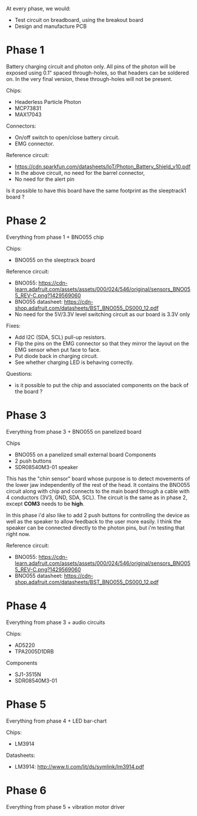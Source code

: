 At every phase, we would:
* Test circuit on breadboard, using the breakout board
* Design and manufacture PCB

Phase 1
=======
Battery charging circuit and photon only. All pins of the photon will be exposed using 0.1" spaced through-holes, so that headers can be soldered on. In the very final version, these through-holes will not be present.

Chips:
* Headerless Particle Photon
* MCP73831
* MAX17043

Connectors:
* On/off switch to open/close battery circuit.
* EMG connector.

Reference circuit:
* https://cdn.sparkfun.com/datasheets/IoT/Photon_Battery_Shield_v10.pdf
* In the above circuit, no need for the barrel connector,
* No need for the alert pin

Is it possible to have this board have the same footprint as the sleeptrack1 board ?

Phase 2
=======
Everything from phase 1 + BNO055 chip

Chips:
* BNO055 on the sleeptrack board

Reference circuit:
* BNO055: https://cdn-learn.adafruit.com/assets/assets/000/024/546/original/sensors_BNO055_REV-C.png?1429569060
* BNO055 datasheet: https://cdn-shop.adafruit.com/datasheets/BST_BNO055_DS000_12.pdf
* No need for the 5V/3.3V level switching circuit as our board is 3.3V only

Fixes:
* Add I2C (SDA, SCL) pull-up resistors.
* Flip the pins on the EMG connector so that they mirror the layout on the EMG sensor when put face to face.
* Put diode back in charging circuit.
* See whether charging LED is behaving correctly.

Questions:
* is it possible to put the chip and associated components on the back of the board ?

Phase 3
=======
Everything from phase 3 + BNO055 on panelized board

Chips
* BNO055 on a panelized small external board
Components
* 2 push buttons
* SDR08540M3-01 speaker

This has the "chin sensor" board whose purpose is to detect movements of the lower jaw independently of the rest of the head. It contains the BNO055 circuit along with chip and connects to the main board through a cable with 4 conductors (3V3, GND, SDA, SCL). The circuit is the same as in phase 2, except **COM3** needs to be **high**.

In this phase i'd also like to add 2 push buttons for controlling the device as well as the speaker to allow feedback to the user more easily. I think the speaker can be connected directly to the photon pins, but i'm testing that right now.

Reference circuit:
* BNO055: https://cdn-learn.adafruit.com/assets/assets/000/024/546/original/sensors_BNO055_REV-C.png?1429569060
* BNO055 datasheet: https://cdn-shop.adafruit.com/datasheets/BST_BNO055_DS000_12.pdf

Phase 4
=======
Everything from phase 3 + audio circuits

Chips:
* AD5220
* TPA2005D1DRB

Components
* SJ1-3515N
* SDR08540M3-01

Phase 5
=======
Everything from phase 4 + LED bar-chart

Chips:
* LM3914

Datasheets:
* LM3914: http://www.ti.com/lit/ds/symlink/lm3914.pdf

Phase 6
=======
Everything from phase 5 + vibration motor driver
